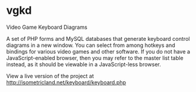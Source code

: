 # vgkd
Video Game Keyboard Diagrams

A set of PHP forms and MySQL databases that generate keyboard control diagrams in a new window. You can select from among hotkeys and bindings for various video games and other software. If you do not have a JavaScript-enabled browser, then you may refer to the master list table instead, as it should be viewable in a JavaScript-less browser.

View a live version of the project at http://isometricland.net/keyboard/keyboard.php
